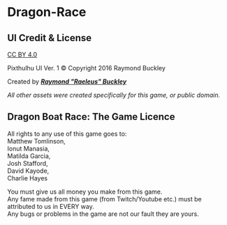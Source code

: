 # Dragon-Race

## UI Credit & License

[CC BY 4.0](http://creativecommons.org/licenses/by/4.0/) 

Pixthulhu UI Ver. 1 © Copyright 2016 Raymond Buckley

Created by [***Raymond "Raeleus" Buckley***](http://www.badlogicgames.com/forum/viewtopic.php?f=22&t=22887) 

*All other assets were created specifically for this game, or public domain.*

## Dragon Boat Race: The Game Licence

All rights to any use of this game goes to:   
Matthew Tomlinson,   
Ionut Manasia,   
Matilda Garcia,   
Josh Stafford,   
David Kayode,   
Charlie Hayes   

You must give us all money you make from this game.   
Any fame made from this game (from Twitch/Youtube etc.) must be attributed to us in EVERY way.   
Any bugs or problems in the game are not our fault they are yours.   
